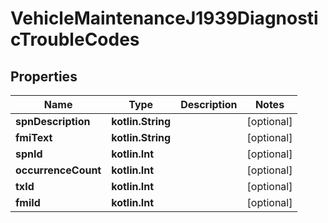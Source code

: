 
# VehicleMaintenanceJ1939DiagnosticTroubleCodes

## Properties
Name | Type | Description | Notes
------------ | ------------- | ------------- | -------------
**spnDescription** | **kotlin.String** |  |  [optional]
**fmiText** | **kotlin.String** |  |  [optional]
**spnId** | **kotlin.Int** |  |  [optional]
**occurrenceCount** | **kotlin.Int** |  |  [optional]
**txId** | **kotlin.Int** |  |  [optional]
**fmiId** | **kotlin.Int** |  |  [optional]



